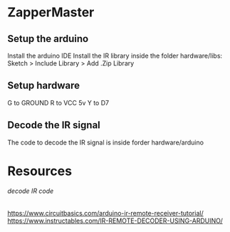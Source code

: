 # ZapperMaster
## Setup the arduino
Install the arduino IDE
Install the IR library inside the folder hardware/libs:
Sketch > Include Library > Add .Zip Library
## Setup hardware
G to GROUND
R to VCC 5v
Y to D7
## Decode the IR signal
The code to decode the IR signal is inside forder hardware/arduino

# Resources
###### decode IR code
https://www.circuitbasics.com/arduino-ir-remote-receiver-tutorial/
https://www.instructables.com/IR-REMOTE-DECODER-USING-ARDUINO/